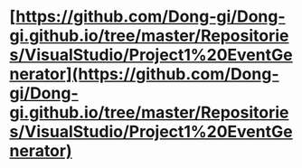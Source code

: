 # [https://github.com/Dong-gi/Dong-gi.github.io/tree/master/Repositories/VisualStudio/Project1%20EventGenerator](https://github.com/Dong-gi/Dong-gi.github.io/tree/master/Repositories/VisualStudio/Project1%20EventGenerator)
